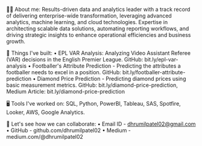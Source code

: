 👦🏻 About me:
Results-driven data and analytics leader with a track record of delivering enterprise-wide transformation, leveraging advanced analytics, machine learning, and cloud technologies. Expertise in architecting scalable data solutions, automating reporting workflows, and driving strategic insights to enhance operational efficiencies and business growth.

💼 Things I've built:
• EPL VAR Analysis: Analyzing Video Assistant Referee (VAR) decisions in the English Premier League.
GitHub: bit.ly/epl-var-analysis
• Footballer's Attribute Prediction - Predicting the attributes a footballer needs to excel in a position.
GitHub: bit.ly/footballer-attribute-prediction
• Diamond Price Prediction - Predicting diamond prices using basic measurement metrics.
GitHub: bit.ly/diamond-price-prediction, Medium Article: bit.ly/diamond-price-prediction

🖥️ Tools I've worked on:
SQL, Python, PowerBI, Tableau, SAS, Spotfire, Looker, AWS, Google Analytics.

🤝 Let's see how we can collaborate:
• Email ID - dhrumilpatel02@gmail.com
• GitHub - github.com/dhrumilpatel02
• Medium - medium.com/@dhrumilpatel02

